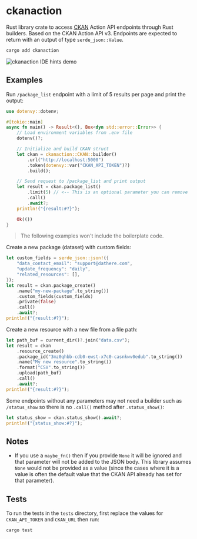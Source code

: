 # ckanaction

Rust library crate to access [CKAN](https://ckan.org) Action API endpoints through Rust builders. Based on the CKAN Action API v3. Endpoints are expected to return with an output of type `serde_json::Value`.

```bash
cargo add ckanaction
```

![ckanaction IDE hints demo](https://github.com/user-attachments/assets/515d5742-4a33-43b9-9f3f-4795d18579c0)

## Examples

Run `/package_list` endpoint with a limit of 5 results per page and print the output:

```rust
use dotenvy::dotenv;

#[tokio::main]
async fn main() -> Result<(), Box<dyn std::error::Error>> {
    // Load environment variables from .env file
    dotenv()?;

    // Initialize and build CKAN struct
    let ckan = ckanaction::CKAN::builder()
        .url("http://localhost:5000")
        .token(dotenvy::var("CKAN_API_TOKEN")?)
        .build();

    // Send request to /package_list and print output
    let result = ckan.package_list()
        .limit(5) // <-- This is an optional parameter you can remove
        .call()
        .await?;
    println!("{result:#?}");

    Ok(())
}
```

> The following examples won't include the boilerplate code.

Create a new package (dataset) with custom fields:

```rust
let custom_fields = serde_json::json!({
    "data_contact_email": "support@dathere.com",
    "update_frequency": "daily",
    "related_resources": [],
});
let result = ckan.package_create()
    .name("my-new-package".to_string())
    .custom_fields(custom_fields)
    .private(false)
    .call()
    .await?;
println!("{result:#?}");
```

Create a new resource with a new file from a file path:

```rust
let path_buf = current_dir()?.join("data.csv");
let result = ckan
    .resource_create()
    .package_id("3mz0qhbb-cdb0-ewst-x7c0-casnkwv0edub".to_string())
    .name("My new resource".to_string())
    .format("CSV".to_string())
    .upload(path_buf)
    .call()
    .await?;
println!("{result:#?}");
```

Some endpoints without any parameters may not need a builder such as `/status_show` so there is no `.call()` method after `.status_show()`:

```rust
let status_show = ckan.status_show().await?;
println!("{status_show:#?}");
```

## Notes

- If you use a `maybe_fn()` then if you provide `None` it will be ignored and that parameter will not be added to the JSON body. This library assumes `None` would not be provided as a value (since the cases where it is a value is often the default value that the CKAN API already has set for that parameter).

## Tests

To run the tests in the `tests` directory, first replace the values for `CKAN_API_TOKEN` and `CKAN_URL` then run:

```bash
cargo test
```
